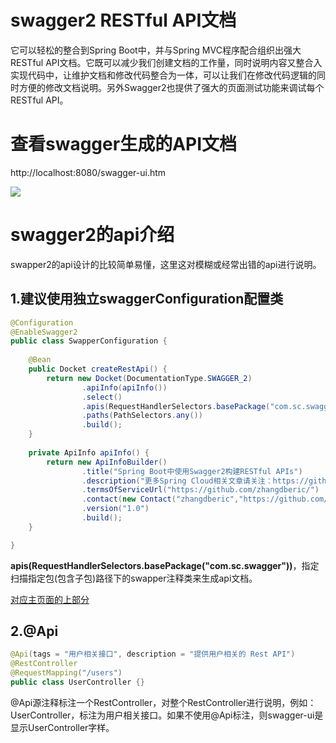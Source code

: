 # swagger2 RESTful API文档

它可以轻松的整合到Spring Boot中，并与Spring MVC程序配合组织出强大RESTful API文档。它既可以减少我们创建文档的工作量，同时说明内容又整合入实现代码中，让维护文档和修改代码整合为一体，可以让我们在修改代码逻辑的同时方便的修改文档说明。另外Swagger2也提供了强大的页面测试功能来调试每个RESTful API。



# 查看swagger生成的API文档

 http://localhost:8080/swagger-ui.htm 

![](https://github.com/zhangdberic/springcloud/blob/master/sc-swagger-test/doc/swagger2_ui_index.jpg)

# swagger2的api介绍

swapper2的api设计的比较简单易懂，这里这对模糊或经常出错的api进行说明。

## 1.建议使用独立swaggerConfiguration配置类

```java
@Configuration
@EnableSwagger2
public class SwapperConfiguration {
	
    @Bean
    public Docket createRestApi() {
        return new Docket(DocumentationType.SWAGGER_2)
                .apiInfo(apiInfo())
                .select()
                .apis(RequestHandlerSelectors.basePackage("com.sc.swagger"))
                .paths(PathSelectors.any())
                .build();
    }
	
	private ApiInfo apiInfo() {
        return new ApiInfoBuilder()
                .title("Spring Boot中使用Swagger2构建RESTful APIs")
                .description("更多Spring Cloud相关文章请关注：https://github.com/zhangdberic/springcloud/")
                .termsOfServiceUrl("https://github.com/zhangdberic/")
                .contact(new Contact("zhangdberic","https://github.com/zhangdberic","909933699@qq.com"))
                .version("1.0")
                .build();
    }

}
```

**apis(RequestHandlerSelectors.basePackage("com.sc.swagger"))**，指定扫描指定包(包含子包)路径下的swapper注释类来生成api文档。

[对应主页面的上部分]()

## 2.@Api

```java
@Api(tags = "用户相关接口", description = "提供用户相关的 Rest API")
@RestController
@RequestMapping("/users")
public class UserController {}
```

@Api源注释标注一个RestController，对整个RestController进行说明，例如：UserController，标注为用户相关接口。如果不使用@Api标注，则swagger-ui是显示UserController字样。





